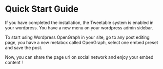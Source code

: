 # Quick Start Guide

If you have completed the installation, the Tweetable system is enabled in your wordpress. You have a new menu on your wordpress admin sidebar.

To start using Wordpress OpenGraph in your site, go to any post editing page, you have a new metabox called OpenGraph, select one embed preset and save the post.

Now, you can share the page url on social network and enjoy your embed content !